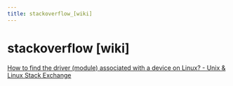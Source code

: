 ```yaml
---
title: stackoverflow_[wiki]
---
```


# stackoverflow [wiki]

[How to find the driver (module) associated with a device on Linux? - Unix & Linux Stack Exchange](stackoverflow%20%5Bwiki%5D/How%20to%20find%20the%20driver%20(module)%20associated%20with%20a%20%20e9b1dc5ab7cf4648ac6190c2e74c2958.md)
